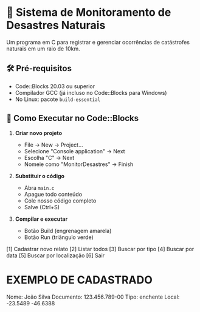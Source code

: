 # 🌋 Sistema de Monitoramento de Desastres Naturais

Um programa em C para registrar e gerenciar ocorrências de catástrofes naturais em um raio de 10km.

## 🛠️ Pré-requisitos

- Code::Blocks 20.03 ou superior
- Compilador GCC (já incluso no Code::Blocks para Windows)
- No Linux: pacote `build-essential`

## 🚀 Como Executar no Code::Blocks

1. **Criar novo projeto**
   - File → New → Project...
   - Selecione "Console application" → Next
   - Escolha "C" → Next
   - Nomeie como "MonitorDesastres" → Finish

2. **Substituir o código**
   - Abra `main.c`
   - Apague todo conteúdo
   - Cole nosso código completo
   - Salve (Ctrl+S)

3. **Compilar e executar**
   - Botão Build (engrenagem amarela)
   - Botão Run (triângulo verde)

[1] Cadastrar novo relato
[2] Listar todos
[3] Buscar por tipo
[4] Buscar por data
[5] Buscar por localização
[6] Sair
# EXEMPLO DE CADASTRADO
Nome: João Silva
Documento: 123.456.789-00
Tipo: enchente
Local: -23.5489 -46.6388
